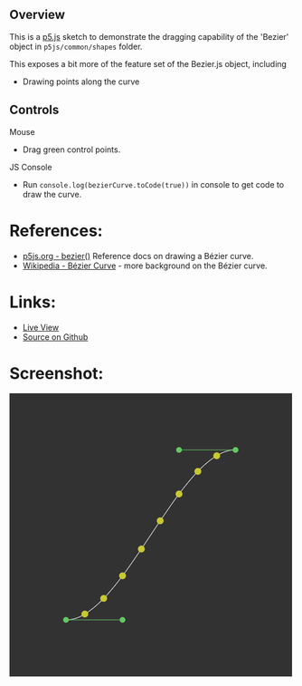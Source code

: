 
## Overview

This is a [p5.js][p5js-home] sketch to demonstrate the dragging capability of the 'Bezier' object in `p5js/common/shapes` folder.

This exposes a bit more of the feature set of the Bezier.js object, including

* Drawing points along the curve


## Controls

Mouse
* Drag green control points.

JS Console
* Run `console.log(bezierCurve.toCode(true))` in console to get code to draw the curve.


# References:
* [p5js.org - bezier()][p5js-bezier] Reference docs on drawing a Bézier curve.
* [Wikipedia - Bézier Curve][wikipedia-bezier-curve] - more background on the Bézier curve.

# Links: 

* [Live View][live-view]
* [Source on Github][source-code]

# Screenshot:

![screenshot][screenshot-01]

[p5js-home]: https://p5js.org/
[p5js-bezier]: https://p5js.org/reference/p5/bezier/
[source-code]: https://github.com/brianhonohan/sketchbook/tree/master/p5js/common/examples/bezier/
[live-view]: https://brianhonohan.com/sketchbook/p5js/common/examples/bezier/
[screenshot-01]: ./screenshot-01.png
[wikipedia-bezier-curve]: https://en.wikipedia.org/wiki/B%C3%A9zier_curve